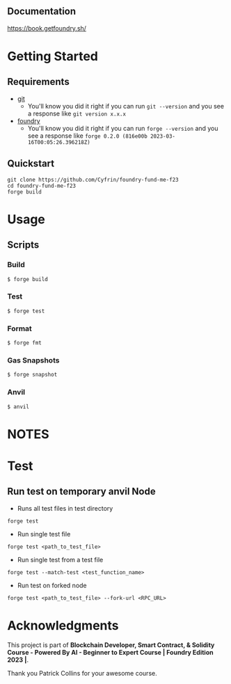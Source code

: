 ## Documentation

https://book.getfoundry.sh/

# Getting Started

## Requirements

- [git](https://git-scm.com/book/en/v2/Getting-Started-Installing-Git)
  - You'll know you did it right if you can run `git --version` and you see a response like `git version x.x.x`
- [foundry](https://getfoundry.sh/)
  - You'll know you did it right if you can run `forge --version` and you see a response like `forge 0.2.0 (816e00b 2023-03-16T00:05:26.396218Z)`

## Quickstart

```
git clone https://github.com/Cyfrin/foundry-fund-me-f23
cd foundry-fund-me-f23
forge build
```

# Usage

## Scripts

### Build

```shell
$ forge build
```

### Test

```shell
$ forge test
```

### Format

```shell
$ forge fmt
```

### Gas Snapshots

```shell
$ forge snapshot
```

### Anvil

```shell
$ anvil
```

# NOTES

# Test

## Run test on temporary anvil Node

- Runs all test files in test directory

```shell
forge test
```

- Run single test file

```shell
forge test <path_to_test_file>
```

- Run single test from a test file

```shell
forge test --match-test <test_function_name>
```

- Run test on forked node

```shell
forge test <path_to_test_file> --fork-url <RPC_URL>
```

# Acknowledgments

This project is part of **Blockchain Developer, Smart Contract, & Solidity Course - Powered By AI - Beginner to Expert Course | Foundry Edition 2023 |**.

Thank you Patrick Collins for your awesome course.
